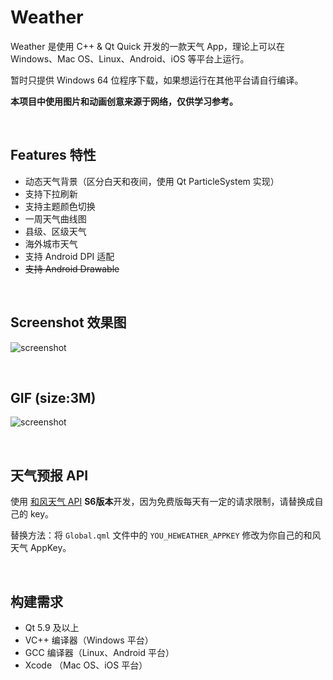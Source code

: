 # Weather

Weather 是使用 C++ & Qt Quick 开发的一款天气 App，理论上可以在 Windows、Mac OS、Linux、Android、iOS 等平台上运行。

暂时只提供 Windows 64 位程序下载，如果想运行在其他平台请自行编译。

**本项目中使用图片和动画创意来源于网络，仅供学习参考。**

​    

## Features 特性

- 动态天气背景（区分白天和夜间，使用 Qt ParticleSystem 实现）
- 支持下拉刷新
- 支持主题颜色切换
- 一周天气曲线图
- 县级、区级天气
- 海外城市天气
- 支持 Android DPI 适配
- ~~支持 Android Drawable~~ 

​    

## Screenshot 效果图

![screenshot](screenshot/screenshot.png)

​    

## GIF (size:3M)

![screenshot](screenshot/screenshot.gif)

​    

## 天气预报 API

使用 [和风天气 API](http://www.heweather.com/)  **S6版本**开发，因为免费版每天有一定的请求限制，请替换成自己的 key。

替换方法：将 `Global.qml` 文件中的 `YOU_HEWEATHER_APPKEY` 修改为你自己的和风天气 AppKey。

​    

## 构建需求

- Qt 5.9 及以上
- VC++ 编译器（Windows 平台）
- GCC 编译器（Linux、Android 平台）
- Xcode （Mac OS、iOS 平台）



